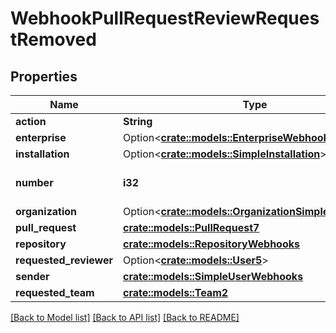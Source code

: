 # WebhookPullRequestReviewRequestRemoved

## Properties

Name | Type | Description | Notes
------------ | ------------- | ------------- | -------------
**action** | **String** |  | 
**enterprise** | Option<[**crate::models::EnterpriseWebhooks**](enterprise-webhooks.md)> |  | [optional]
**installation** | Option<[**crate::models::SimpleInstallation**](simple-installation.md)> |  | [optional]
**number** | **i32** | The pull request number. | 
**organization** | Option<[**crate::models::OrganizationSimpleWebhooks**](organization-simple-webhooks.md)> |  | [optional]
**pull_request** | [**crate::models::PullRequest7**](Pull_Request_7.md) |  | 
**repository** | [**crate::models::RepositoryWebhooks**](repository-webhooks.md) |  | 
**requested_reviewer** | Option<[**crate::models::User5**](User_5.md)> |  | 
**sender** | [**crate::models::SimpleUserWebhooks**](simple-user-webhooks.md) |  | 
**requested_team** | [**crate::models::Team2**](Team_2.md) |  | 

[[Back to Model list]](../README.md#documentation-for-models) [[Back to API list]](../README.md#documentation-for-api-endpoints) [[Back to README]](../README.md)


